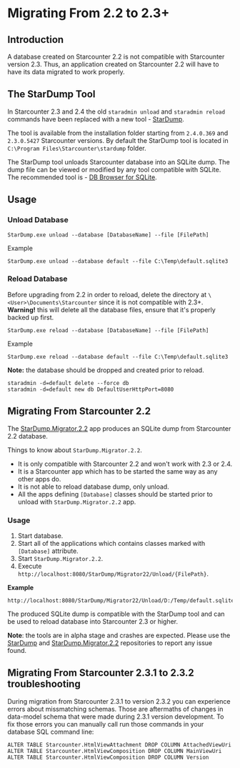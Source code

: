 # Migrating From 2.2 to 2.3+

## Introduction

A database created on Starcounter 2.2 is not compatible with Starcounter version 2.3. Thus, an application created on Starcounter 2.2 will have to have its data migrated to work properly.

## The StarDump Tool

In Starcounter 2.3 and 2.4 the old `staradmin unload` and `staradmin reload` commands have been replaced with a new tool - [StarDump](https://github.com/Starcounter/StarDump).

The tool is available from the installation folder starting from `2.4.0.369` and `2.3.0.5427` Starcounter versions. By default the StarDump tool is located in `C:\Program Files\Starcounter\stardump` folder.

The StarDump tool unloads Starcounter database into an SQLite dump. The dump file can be viewed or modified by any tool compatible with SQLite. The recommended tool is - [DB Browser for SQLite](http://sqlitebrowser.org/).

## Usage

### Unload Database

```text
StarDump.exe unload --database [DatabaseName] --file [FilePath]
```

Example

```text
StarDump.exe unload --database default --file C:\Temp\default.sqlite3
```

### Reload Database

Before upgrading from 2.2 in order to reload, delete the directory at `\<User>\Documents\Starcounter` since it is not compatible with 2.3+. **Warning!** this will delete all the database files, ensure that it's properly backed up first.

```text
StarDump.exe reload --database [DatabaseName] --file [FilePath]
```

Example

```text
StarDump.exe reload --database default --file C:\Temp\default.sqlite3
```

**Note:** the database should be dropped and created prior to reload.

```text
staradmin -d=default delete --force db
staradmin -d=default new db DefaultUserHttpPort=8080
```

## Migrating From Starcounter 2.2

The [StarDump.Migrator.2.2](https://github.com/Starcounter/StarDump.Migrator.2.2) app produces an SQLite dump from Starcounter 2.2 database.

Things to know about `StarDump.Migrator.2.2`.

* It is only compatible with Starcounter 2.2 and won't work with 2.3 or 2.4.
* It is a Starcounter app which has to be started the same way as any other apps do.
* It is not able to reload database dump, only unload.
* All the apps defining `[Database]` classes should be started prior to unload with `StarDump.Migrator.2.2` app.

### Usage

1. Start database.
2. Start all of the applications which contains classes marked with `[Database]` attribute.
3. Start `StarDump.Migrator.2.2`.
4. Execute `http://localhost:8080/StarDump/Migrator22/Unload/{FilePath}`.

**Example**

```text
http://localhost:8080/StarDump/Migrator22/Unload/D:/Temp/default.sqlite3
```

The produced SQLite dump is compatible with the StarDump tool and can be used to reload database into Starcounter 2.3 or higher.

**Note**: the tools are in alpha stage and crashes are expected. Please use the [StarDump](https://github.com/Starcounter/StarDump) and [StarDump.Migrator.2.2](https://github.com/Starcounter/StarDump.Migrator.2.2) repositories to report any issue found.

## Migrating From Starcounter 2.3.1 to 2.3.2 troubleshooting

During migration from Starcounter 2.3.1 to version 2.3.2 you can experience errors about missmatching schemas. Those are aftermaths of changes in data-model schema that were made during 2.3.1 version development. To fix those errors you can manually call run those commands in your database SQL command line:

```
ALTER TABLE Starcounter.HtmlViewAttachment DROP COLUMN AttachedViewUri
ALTER TABLE Starcounter.HtmlViewComposition DROP COLUMN MainViewUri
ALTER TABLE Starcounter.HtmlViewComposition DROP COLUMN Version
```